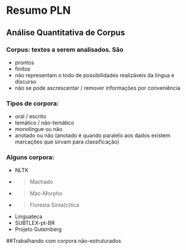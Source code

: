 # Resumo PLN

## Análise Quantitativa de Corpus

### Corpus: textos a serem analisados. São
- prontos
- finitos
- não representam o todo de possibilidades realizáveis da língua e discurso
- não se pode ascrescentar / remover informações por conveniência

### Tipos de corpora:
- oral / escrito
- temático / não-temático
- monolíngue ou não
- anotado ou não (anotado é quando paralelo aos dados existem marcações que sirvam para classificação)

### Alguns corpora:
- NLTK
- > Machado
- > Mac-Morpho
- > Floresta Sintá(c)tica
- Linguateca
- SUBTLEX-pt-BR
- Projeto Gutemberg

##Trabalhando com corpora não-estruturados
